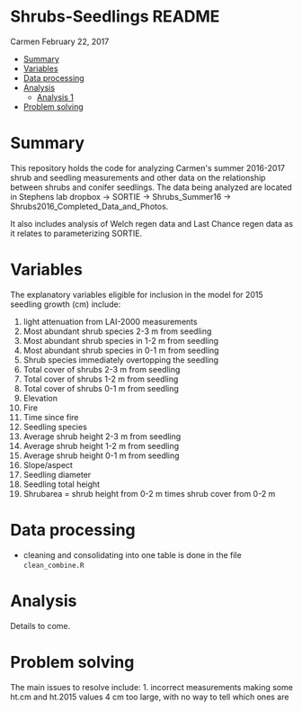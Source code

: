 Shrubs-Seedlings README
================
Carmen
February 22, 2017

-   [Summary](#summary)
-   [Variables](#variables)
-   [Data processing](#data-processing)
-   [Analysis](#analysis)
    -   [Analysis 1](#analysis-1)
-   [Problem solving](#problem-solving)

Summary
=======

This repository holds the code for analyzing Carmen's summer 2016-2017 shrub and seedling measurements and other data on the relationship between shrubs and conifer seedlings. The data being analyzed are located in Stephens lab dropbox -&gt; SORTIE -&gt; Shrubs\_Summer16 -&gt; Shrubs2016\_Completed\_Data\_and\_Photos. 

It also includes analysis of Welch regen data and Last Chance regen data as it relates to parameterizing SORTIE.

Variables
=========

The explanatory variables eligible for inclusion in the model for 2015 seedling growth (cm) include:

1.  light attenuation from LAI-2000 measurements
2.  Most abundant shrub species 2-3 m from seedling
3.  Most abundant shrub species in 1-2 m from seedling
4.  Most abundant shrub species in 0-1 m from seedling
5.  Shrub species immediately overtopping the seedling
6.  Total cover of shrubs 2-3 m from seedling
7.  Total cover of shrubs 1-2 m from seedling
8.  Total cover of shrubs 0-1 m from seedling
9.  Elevation
10. Fire
11. Time since fire
12. Seedling species
13. Average shrub height 2-3 m from seedling
14. Average shrub height 1-2 m from seedling
15. Average shrub height 0-1 m from seedling
16. Slope/aspect
17. Seedling diameter
18. Seedling total height
19. Shrubarea = shrub height from 0-2 m times shrub cover from 0-2 m

Data processing
===============

-   cleaning and consolidating into one table is done in the file `clean_combine.R`

Analysis
========

Details to come.

Problem solving
===============

The main issues to resolve include: 1. incorrect measurements making some ht.cm and ht.2015 values 4 cm too large, with no way to tell which ones are
